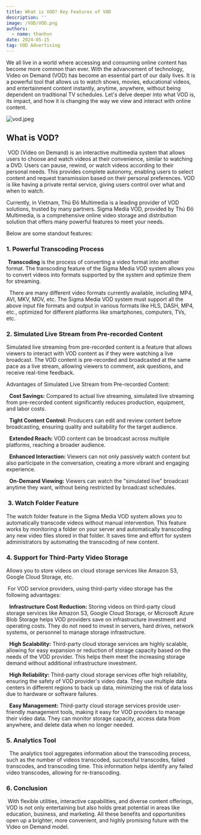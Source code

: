 ```yaml
---
title: What is VOD? Key Features of VOD
description: ''
image: /VOD/VOD.png
authors: 
  - name: thanhvn
date: 2024-05-15
tag: VOD Advertising
---
```


We all live in a world where accessing and consuming online content has become more common than ever. With the advancement of technology, Video on Demand (VOD) has become an essential part of our daily lives. It is a powerful tool that allows us to watch shows, movies, educational videos, and entertainment content instantly, anytime, anywhere, without being dependent on traditional TV schedules. Let's delve deeper into what VOD is, its impact, and how it is changing the way we view and interact with online content.

![vod.jpeg](/VOD/vod.jpeg)

## What is VOD?

 VOD (Video on Demand) is an interactive multimedia system that allows users to choose and watch videos at their convenience, similar to watching a DVD. Users can pause, rewind, or watch videos according to their personal needs. This provides complete autonomy, enabling users to select content and request transmission based on their personal preferences. VOD is like having a private rental service, giving users control over what and when to watch.

Currently, in Vietnam, Thủ Đô Multimedia is a leading provider of VOD solutions, trusted by many partners. Sigma Media VOD, provided by Thủ Đô Multimedia, is a comprehensive online video storage and distribution solution that offers many powerful features to meet your needs.

Below are some standout features:

### **1.** Powerful Transcoding Process

 **Transcoding** is the process of converting a video format into another format. The transcoding feature of the Sigma Media VOD system allows you to convert videos into formats supported by the system and optimize them for streaming.

  There are many different video formats currently available, including MP4, AVI, MKV, MOV, etc. The Sigma Media VOD system must support all the above input file formats and output in various formats like HLS, DASH, MP4, etc., optimized for different platforms like smartphones, computers, TVs, etc.

### **2. Simulated Live Stream from Pre-recorded Content**

Simulated live streaming from pre-recorded content is a feature that allows viewers to interact with VOD content as if they were watching a live broadcast. The VOD content is pre-recorded and broadcasted at the same pace as a live stream, allowing viewers to comment, ask questions, and receive real-time feedback.

Advantages of Simulated Live Stream from Pre-recorded Content:

  **Cost Savings:** Compared to actual live streaming, simulated live streaming from pre-recorded content significantly reduces production, equipment, and labor costs.

  **Tight Content Control:** Producers can edit and review content before broadcasting, ensuring quality and suitability for the target audience.

  **Extended Reach:** VOD content can be broadcast across multiple platforms, reaching a broader audience.

  **Enhanced Interaction:** Viewers can not only passively watch content but also participate in the conversation, creating a more vibrant and engaging experience.

  **On-Demand Viewing:** Viewers can watch the "simulated live" broadcast anytime they want, without being restricted by broadcast schedules.

###  ​​**3.** Watch Folder Feature

The watch folder feature in the Sigma Media VOD system allows you to automatically transcode videos without manual intervention. This feature works by monitoring a folder on your server and automatically transcoding any new video files stored in that folder. It saves time and effort for system administrators by automating the transcoding of new content.

### **4.** Support for Third-Party Video Storage

Allows you to store videos on cloud storage services like Amazon S3, Google Cloud Storage, etc.

 For VOD service providers, using third-party video storage has the following advantages:

  **Infrastructure Cost Reduction:** Storing videos on third-party cloud storage services like Amazon S3, Google Cloud Storage, or Microsoft Azure Blob Storage helps VOD providers save on infrastructure investment and operating costs. They do not need to invest in servers, hard drives, network systems, or personnel to manage storage infrastructure.

  **High Scalability:** Third-party cloud storage services are highly scalable, allowing for easy expansion or reduction of storage capacity based on the needs of the VOD provider. This helps them meet the increasing storage demand without additional infrastructure investment.

  **High Reliability:** Third-party cloud storage services offer high reliability, ensuring the safety of VOD provider's video data. They use multiple data centers in different regions to back up data, minimizing the risk of data loss due to hardware or software failures.

  **Easy Management:** Third-party cloud storage services provide user-friendly management tools, making it easy for VOD providers to manage their video data. They can monitor storage capacity, access data from anywhere, and delete data when no longer needed.

### **5.** Analytics Tool

  The analytics tool aggregates information about the transcoding process, such as the number of videos transcoded, successful transcodes, failed transcodes, and transcoding time. This information helps identify any failed video transcodes, allowing for re-transcoding.

### **6.** Conclusion

 With flexible utilities, interactive capabilities, and diverse content offerings, VOD is not only entertaining but also holds great potential in areas like education, business, and marketing. All these benefits and opportunities open up a brighter, more convenient, and highly promising future with the Video on Demand model.
